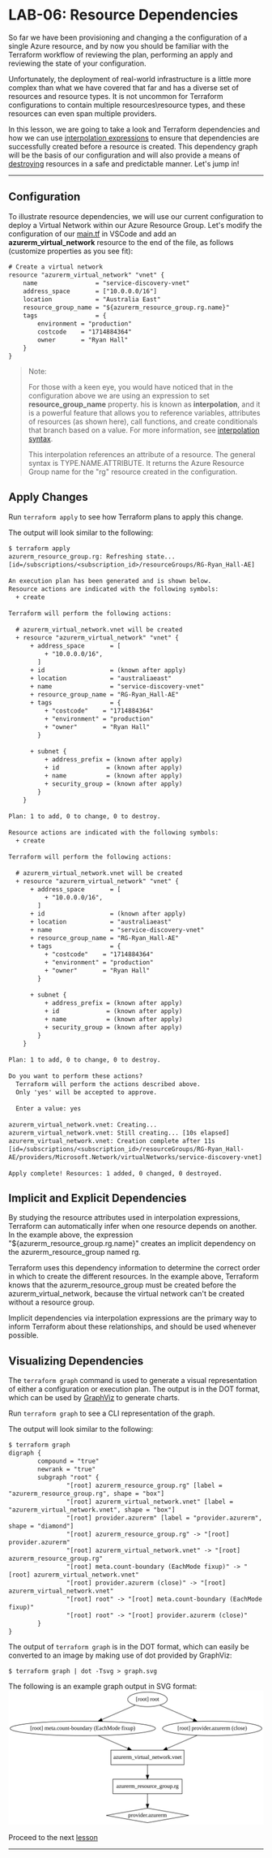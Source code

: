 # LAB-06: Resource Dependencies
So far we have been provisioning and changing a the configuration of a single Azure resource, and by now you should be familiar with the Terraform workflow of reviewing the plan, performing an apply and reviewing the state of your configuration.

Unfortunately, the deployment of real-world infrastructure is a little more complex than what we have covered that far and has a diverse set of resources and resource types. It is not uncommon for Terraform configurations to contain multiple resources\resource types, and these resources can even span multiple providers. 

In this lesson, we are going to take a look and Terraform dependencies and how we can use [interpolation expressions](https://www.terraform.io/docs/configuration-0-11/interpolation.html) to ensure that dependencies are successfully created before a resource is created. This dependency graph will be the basis of our configuration and will also provide a means of [destroying](https://www.terraform.io/docs/commands/destroy.html) resources in  a safe and predictable manner. Let's jump in!

---

## Configuration
To illustrate resource dependencies, we will use our current configuration to deploy a Virtual Network within our Azure Resource Group. Let's modify the configuration of our [main.tf](../main.tf) in VSCode and add an **azurerm_virtual_network** resource to the end of the file, as follows (customize properties as you see fit):
```
# Create a virtual network
resource "azurerm_virtual_network" "vnet" {
    name                = "service-discovery-vnet"
    address_space       = ["10.0.0.0/16"]
    location            = "Australia East"
    resource_group_name = "${azurerm_resource_group.rg.name}"
    tags                = {
        environment = "production"
        costcode    = "1714884364"
        owner       = "Ryan Hall"
    }
}
```
>Note:
>
>For those with a keen eye, you would have noticed that in the configuration above we are using an expression to set **resource_group_name** property. his is known as **interpolation**, and it is a powerful feature that allows you to reference variables, attributes of resources (as shown here), call functions, and create conditionals that branch based on a value. For more information, see [interpolation syntax](https://www.terraform.io/docs/configuration-0-11/interpolation.html).
>
>This interpolation references an attribute of a resource. The general syntax is TYPE.NAME.ATTRIBUTE. It returns the Azure Resource Group name for the "rg" resource created in the configuration.

## Apply Changes
Run `terraform apply` to see how Terraform plans to apply this change.

The output will look similar to the following:
```
$ terraform apply
azurerm_resource_group.rg: Refreshing state... [id=/subscriptions/<subscription_id>/resourceGroups/RG-Ryan_Hall-AE]

An execution plan has been generated and is shown below.  
Resource actions are indicated with the following symbols:
  + create

Terraform will perform the following actions:

  # azurerm_virtual_network.vnet will be created
  + resource "azurerm_virtual_network" "vnet" {
      + address_space       = [
          + "10.0.0.0/16",
        ]
      + id                  = (known after apply)
      + location            = "australiaeast"
      + name                = "service-discovery-vnet"
      + resource_group_name = "RG-Ryan_Hall-AE"
      + tags                = {
          + "costcode"    = "1714884364"
          + "environment" = "production"
          + "owner"       = "Ryan Hall"
        }

      + subnet {
          + address_prefix = (known after apply)
          + id             = (known after apply)
          + name           = (known after apply)
          + security_group = (known after apply)
        }
    }

Plan: 1 to add, 0 to change, 0 to destroy.

Resource actions are indicated with the following symbols:
  + create

Terraform will perform the following actions:

  # azurerm_virtual_network.vnet will be created
  + resource "azurerm_virtual_network" "vnet" {
      + address_space       = [
          + "10.0.0.0/16",
        ]
      + id                  = (known after apply)
      + location            = "australiaeast"
      + name                = "service-discovery-vnet"
      + resource_group_name = "RG-Ryan_Hall-AE"
      + tags                = {
          + "costcode"    = "1714884364"
          + "environment" = "production"
          + "owner"       = "Ryan Hall"
        }

      + subnet {
          + address_prefix = (known after apply)
          + id             = (known after apply)
          + name           = (known after apply)
          + security_group = (known after apply)
        }
    }

Plan: 1 to add, 0 to change, 0 to destroy.

Do you want to perform these actions?
  Terraform will perform the actions described above.
  Only 'yes' will be accepted to approve.

  Enter a value: yes

azurerm_virtual_network.vnet: Creating...
azurerm_virtual_network.vnet: Still creating... [10s elapsed]
azurerm_virtual_network.vnet: Creation complete after 11s [id=/subscriptions/<subscription_id>/resourceGroups/RG-Ryan_Hall-AE/providers/Microsoft.Network/virtualNetworks/service-discovery-vnet]

Apply complete! Resources: 1 added, 0 changed, 0 destroyed.
```
## Implicit and Explicit Dependencies
By studying the resource attributes used in interpolation expressions, Terraform can automatically infer when one resource depends on another. In the example above, the expression "${azurerm_resource_group.rg.name}" creates an implicit dependency on the azurerm_resource_group named rg.

Terraform uses this dependency information to determine the correct order in which to create the different resources. In the example above, Terraform knows that the azurerm_resource_group must be created before the azurerm_virtual_network, because the virtual network can't be created without a resource group.

Implicit dependencies via interpolation expressions are the primary way to inform Terraform about these relationships, and should be used whenever possible.

## Visualizing Dependencies
The `terraform graph` command is used to generate a visual representation of either a configuration or execution plan. The output is in the DOT format, which can be used by [GraphViz](http://www.graphviz.org/) to generate charts.

Run `terraform graph` to see a CLI representation of the graph.

The output will look similar to the following:
```
$ terraform graph
digraph {
        compound = "true"
        newrank = "true"
        subgraph "root" {
                "[root] azurerm_resource_group.rg" [label = "azurerm_resource_group.rg", shape = "box"]
                "[root] azurerm_virtual_network.vnet" [label = "azurerm_virtual_network.vnet", shape = "box"]
                "[root] provider.azurerm" [label = "provider.azurerm", shape = "diamond"]
                "[root] azurerm_resource_group.rg" -> "[root] provider.azurerm"
                "[root] azurerm_virtual_network.vnet" -> "[root] azurerm_resource_group.rg"
                "[root] meta.count-boundary (EachMode fixup)" -> "[root] azurerm_virtual_network.vnet"
                "[root] provider.azurerm (close)" -> "[root] azurerm_virtual_network.vnet"
                "[root] root" -> "[root] meta.count-boundary (EachMode fixup)"
                "[root] root" -> "[root] provider.azurerm (close)"
        }
}
```
The output of `terraform graph` is in the DOT format, which can easily be converted to an image by making use of dot provided by GraphViz:
```
$ terraform graph | dot -Tsvg > graph.svg
```
The following is an example graph output in SVG format:
![graph](../Images/graph.svg)
 
Proceed to the next [lesson](./07_Variables.md)

---
